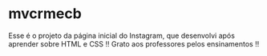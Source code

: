 # mvcrmecb
Esse é o projeto da página inicial do Instagram, que desenvolvi após aprender sobre HTML e CSS !!
Grato aos professores pelos ensinamentos !!

